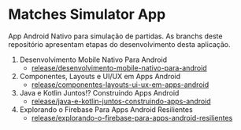 # Matches Simulator App

App Android Nativo para simulação de partidas. As branchs deste repositório apresentam etapas do desenvolvimento desta aplicação.

1. Desenvolvimento Mobile Nativo Para Android
    - [release/desenvolvimento-mobile-nativo-para-android](https://github.com/Dojak220/matches-simulator-app/tree/release/desenvolvimento-mobile-nativo-para-android)
2. Componentes, Layouts e UI/UX em Apps Android
    - [release/componentes-layouts-ui-ux-em-apps-android](https://github.com/Dojak220/matches-simulator-app/tree/release/componentes-layouts-ui-ux-em-apps-android)
3. Java e Kotlin Juntos!? Construindo Apps Android
    - [release/java-e-kotlin-juntos-construindo-apps-android](https://github.com/Dojak220/matches-simulator-app/tree/release/java-e-kotlin-juntos-construindo-apps-android)
4. Explorando o Firebase Para Apps Android Resilientes
    - [release/explorando-o-firebase-para-apps-android-resilientes](https://github.com/Dojak220/matches-simulator-app/tree/release/explorando-o-firebase-para-apps-android-resilientes)
